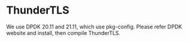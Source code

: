 # ThunderTLS

We use DPDK 20.11 and 21.11, which use pkg-config. Please refer DPDK website and install, then compile ThunderTLS.
